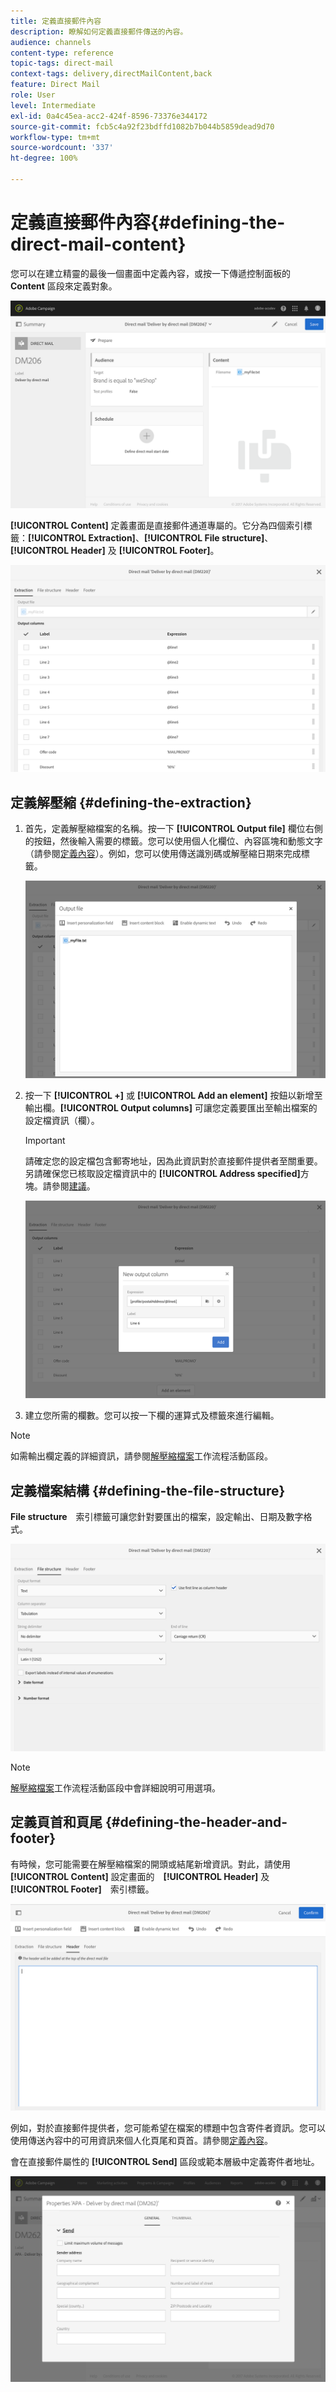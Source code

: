 ```yaml
---
title: 定義直接郵件內容
description: 瞭解如何定義直接郵件傳送的內容。
audience: channels
content-type: reference
topic-tags: direct-mail
context-tags: delivery,directMailContent,back
feature: Direct Mail
role: User
level: Intermediate
exl-id: 0a4c45ea-acc2-424f-8596-73376e344172
source-git-commit: fcb5c4a92f23bdffd1082b7b044b5859dead9d70
workflow-type: tm+mt
source-wordcount: '337'
ht-degree: 100%

---
```


# 定義直接郵件內容{#defining-the-direct-mail-content}

您可以在建立精靈的最後一個畫面中定義內容，或按一下傳遞控制面板的 **Content** 區段來定義對象。

![](assets/direct_mail_6.png)

**[!UICONTROL Content]** 定義畫面是直接郵件通道專屬的。它分為四個索引標籤：**[!UICONTROL Extraction]**、**[!UICONTROL File structure]**、**[!UICONTROL Header]** 及 **[!UICONTROL Footer]**。

![](assets/direct_mail_11.png)

## 定義解壓縮 {#defining-the-extraction}

1. 首先，定義解壓縮檔案的名稱。按一下 **[!UICONTROL Output file]** 欄位右側的按鈕，然後輸入需要的標籤。您可以使用個人化欄位、內容區塊和動態文字（請參閱[定義內容](../../designing/using/personalization.md#example-email-personalization)）。例如，您可以使用傳送識別碼或解壓縮日期來完成標籤。

   ![](assets/direct_mail_12.png)

1. 按一下 **[!UICONTROL +]** 或 **[!UICONTROL Add an element]** 按鈕以新增至輸出欄。**[!UICONTROL Output columns]** 可讓您定義要匯出至輸出檔案的設定檔資訊（欄）。

   >[!IMPORTANT]
   >
   >請確定您的設定檔包含郵寄地址，因為此資訊對於直接郵件提供者至關重要。另請確保您已核取設定檔資訊中的 **[!UICONTROL Address specified]**&#x200B;方塊。請參閱[建議](../../channels/using/about-direct-mail.md#recommendations)。

   ![](assets/direct_mail_13.png)

1. 建立您所需的欄數。您可以按一下欄的運算式及標籤來進行編輯。

>[!NOTE]
>
>如需輸出欄定義的詳細資訊，請參閱[解壓縮檔案](../../automating/using/extract-file.md)工作流程活動區段。

## 定義檔案結構 {#defining-the-file-structure}

**File structure**　索引標籤可讓您針對要匯出的檔案，設定輸出、日期及數字格式。

![](assets/direct_mail_14.png)

>[!NOTE]
>
>[解壓縮檔案](../../automating/using/extract-file.md)工作流程活動區段中會詳細說明可用選項。

## 定義頁首和頁尾 {#defining-the-header-and-footer}

有時候，您可能需要在解壓縮檔案的開頭或結尾新增資訊。對此，請使用 **[!UICONTROL Content]** 設定畫面的　**[!UICONTROL Header]** 及 **[!UICONTROL Footer]**　索引標籤。

![](assets/direct_mail_7.png)

例如，對於直接郵件提供者，您可能希望在檔案的標題中包含寄件者資訊。您可以使用傳送內容中的可用資訊來個人化頁尾和頁首。請參閱[定義內容](../../designing/using/personalization.md#example-email-personalization)。

會在直接郵件屬性的 **[!UICONTROL Send]** 區段或範本層級中定義寄件者地址。

![](assets/direct_mail_24.png)
